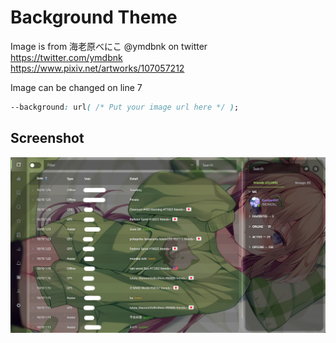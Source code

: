 # Background Theme

Image is from 海老原べにこ @ymdbnk on twitter \
https://twitter.com/ymdbnk \
https://www.pixiv.net/artworks/107057212

Image can be changed on line 7

```css
--background: url( /* Put your image url here */ );
```

## Screenshot

![feed](feed.png)
